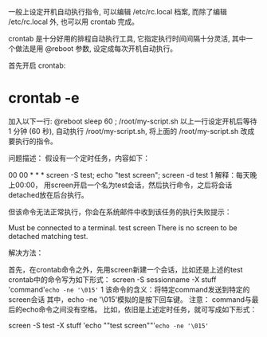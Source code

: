 

一般上设定开机自动执行指令, 可以编辑 /etc/rc.local 档案, 而除了编辑 /etc/rc.local 外, 也可以用 crontab 完成。

crontab 是十分好用的排程自动执行工具, 它指定执行时间间隔十分灵活, 其中一个做法是用 @reboot 参数, 设定成每次开机自动执行。

首先开启 crontab:

# crontab -e
加入以下一行:
@reboot sleep 60 ; /root/my-script.sh
以上一行设定开机后等待 1 分钟 (60 秒), 自动执行 /root/my-script.sh, 将上面的 /root/my-script.sh 改成要执行的指令。


问题描述：
假设有一个定时任务，内容如下：

00 00 * * * screen -S test; echo "test screen"; screen -d test
1
解释：每天晚上00:00， 用screen开启一个名为test会话，然后执行命令，之后将会话detached放在后台执行。

但该命令无法正常执行，你会在系统邮件中收到该任务的执行失败提示：

Must be connected to a terminal.
test screen
There is no screen to be detached matching test.

解决方法：

首先，在crontab命令之外，先用screen新建一个会话，比如还是上述的test
crontab中的命令写为如下形式：
screen -S sessionname -X stuff 'command'`echo -ne '\015'`
1
该命令的含义：将特定command发送到特定的screen会话
其中，echo -ne '\015'模拟的是按下回车键。
注意： command与最后的echo命令之间没有空格。
比如，依旧是上述定时任务，就可写成如下形式：

screen -S test -X stuff 'echo ""test screen""'`echo -ne '\015'`
